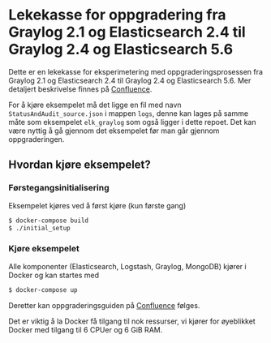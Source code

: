 # Lekekasse for oppgradering fra Graylog 2.1 og Elasticsearch 2.4 til Graylog 2.4 og Elasticsearch 5.6

Dette er en lekekasse for eksperimetering med oppgraderingsprosessen fra Graylog 2.1 og Elasticsearch 2.4 til Graylog 2.4 og Elasticsearch 5.6. Mer detaljert beskrivelse finnes på [Confluence](http://confluence.difi.local/display/EID/Oppgradering+fra+Graylog+2.1.2+og+Elasticsearch+2.4+til+Graylog+2.4+og+Elasticsearch+5.6).

For å kjøre eksempelet må det ligge en fil med navn `StatusAndAudit_source.json` i mappen `logs`, denne kan lages på samme måte som eksempelet `elk_graylog` som også ligger i dette repoet. Det kan være nyttig å gå gjennom det eksempelet før man går gjennom oppgraderingen.

## Hvordan kjøre eksempelet?

### Førstegangsinitialisering

Eksempelet kjøres ved å først kjøre (kun første gang)
```bash
$ docker-compose build
$ ./initial_setup
```

### Kjøre eksempelet

Alle komponenter (Elasticsearch, Logstash, Graylog, MongoDB) kjører i Docker og kan startes med
```bash
$ docker-compose up
```

Deretter kan oppgraderingsguiden på [Confluence](http://confluence.difi.local/display/EID/Oppgradering+fra+Graylog+2.1.2+og+Elasticsearch+2.4+til+Graylog+2.4+og+Elasticsearch+5.6) følges.

Det er viktig å la Docker få tilgang til nok ressurser, vi kjører for øyeblikket Docker med tilgang til 6 CPUer og 6 GiB RAM.
